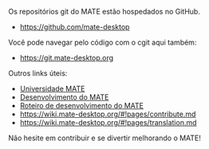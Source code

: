 <!--
.. link:
.. description:
.. tags: Desenvolvimento
.. date: 2011-12-05 12:00:30
.. title: Desenvolvimento
.. slug: development
-->

Os repositórios git do MATE estão hospedados no GitHub.

  * <https://github.com/mate-desktop>

Você pode navegar pelo código com o cgit aqui também:

* <https://git.mate-desktop.org>

 Outros links úteis:

  * [Universidade MATE](/blog/2013-03-12-mate-university/)
  * [Desenvolvimento do MATE](https://wiki.mate-desktop.org/#!pages/dev-doc.md)
  * [Roteiro de desenvolvimento do MATE](https://wiki.mate-desktop.org/#!pages/roadmap.md)
  * <https://wiki.mate-desktop.org/#!pages/contribute.md>
  * <https://wiki.mate-desktop.org/#!pages/translation.md>

Não hesite em contribuir e se divertir melhorando o MATE!
